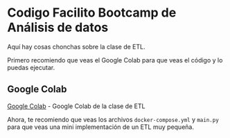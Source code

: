 # Codigo Facilito Bootcamp de Análisis de datos
Aquí hay cosas chonchas sobre la clase de ETL.

Primero recomiendo que veas el Google Colab para que veas el código y lo puedas ejecutar.

## Google Colab
[Google Colab](https://gist.github.com/BubuDavid/bb76f15e14f6f4ace29de31214273747) - Google Colab de la clase de ETL


Ahora, te recomiendo que veas los archivos `docker-compose.yml` y `main.py` para que veas una mini implementación de un ETL muy pequeña.
